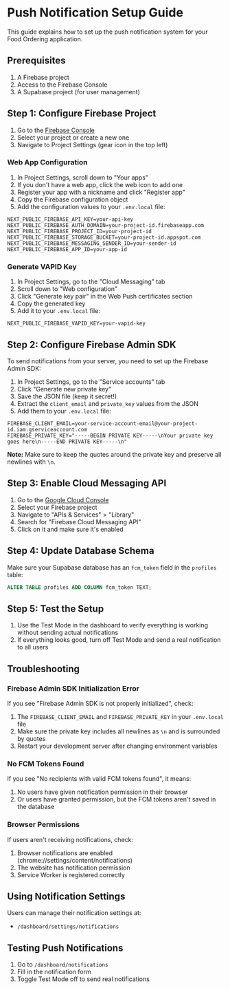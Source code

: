 # Push Notification Setup Guide

This guide explains how to set up the push notification system for your Food Ordering application.

## Prerequisites

1. A Firebase project
2. Access to the Firebase Console
3. A Supabase project (for user management)

## Step 1: Configure Firebase Project

1. Go to the [Firebase Console](https://console.firebase.google.com/)
2. Select your project or create a new one
3. Navigate to Project Settings (gear icon in the top left)

### Web App Configuration

1. In Project Settings, scroll down to "Your apps"
2. If you don't have a web app, click the web icon to add one
3. Register your app with a nickname and click "Register app"
4. Copy the Firebase configuration object
5. Add the configuration values to your `.env.local` file:

```
NEXT_PUBLIC_FIREBASE_API_KEY=your-api-key
NEXT_PUBLIC_FIREBASE_AUTH_DOMAIN=your-project-id.firebaseapp.com
NEXT_PUBLIC_FIREBASE_PROJECT_ID=your-project-id
NEXT_PUBLIC_FIREBASE_STORAGE_BUCKET=your-project-id.appspot.com
NEXT_PUBLIC_FIREBASE_MESSAGING_SENDER_ID=your-sender-id
NEXT_PUBLIC_FIREBASE_APP_ID=your-app-id
```

### Generate VAPID Key

1. In Project Settings, go to the "Cloud Messaging" tab
2. Scroll down to "Web configuration"
3. Click "Generate key pair" in the Web Push certificates section
4. Copy the generated key
5. Add it to your `.env.local` file:

```
NEXT_PUBLIC_FIREBASE_VAPID_KEY=your-vapid-key
```

## Step 2: Configure Firebase Admin SDK

To send notifications from your server, you need to set up the Firebase Admin SDK:

1. In Project Settings, go to the "Service accounts" tab
2. Click "Generate new private key"
3. Save the JSON file (keep it secret!)
4. Extract the `client_email` and `private_key` values from the JSON
5. Add them to your `.env.local` file:

```
FIREBASE_CLIENT_EMAIL=your-service-account-email@your-project-id.iam.gserviceaccount.com
FIREBASE_PRIVATE_KEY="-----BEGIN PRIVATE KEY-----\nYour private key goes here\n-----END PRIVATE KEY-----\n"
```

**Note:** Make sure to keep the quotes around the private key and preserve all newlines with `\n`.

## Step 3: Enable Cloud Messaging API

1. Go to the [Google Cloud Console](https://console.cloud.google.com/)
2. Select your Firebase project
3. Navigate to "APIs & Services" > "Library"
4. Search for "Firebase Cloud Messaging API"
5. Click on it and make sure it's enabled

## Step 4: Update Database Schema

Make sure your Supabase database has an `fcm_token` field in the `profiles` table:

```sql
ALTER TABLE profiles ADD COLUMN fcm_token TEXT;
```

## Step 5: Test the Setup

1. Use the Test Mode in the dashboard to verify everything is working without sending actual notifications
2. If everything looks good, turn off Test Mode and send a real notification to all users

## Troubleshooting

### Firebase Admin SDK Initialization Error

If you see "Firebase Admin SDK is not properly initialized", check:

1. The `FIREBASE_CLIENT_EMAIL` and `FIREBASE_PRIVATE_KEY` in your `.env.local` file
2. Make sure the private key includes all newlines as `\n` and is surrounded by quotes
3. Restart your development server after changing environment variables

### No FCM Tokens Found

If you see "No recipients with valid FCM tokens found", it means:

1. No users have given notification permission in their browser
2. Or users have granted permission, but the FCM tokens aren't saved in the database

### Browser Permissions

If users aren't receiving notifications, check:

1. Browser notifications are enabled (chrome://settings/content/notifications)
2. The website has notification permission
3. Service Worker is registered correctly

## Using Notification Settings

Users can manage their notification settings at:

- `/dashboard/settings/notifications`

## Testing Push Notifications

1. Go to `/dashboard/notifications`
2. Fill in the notification form
3. Toggle Test Mode off to send real notifications
